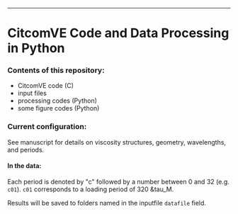 --------------------------------------------------------------------------------------
# CitcomVE Code and Data Processing in Python

### Contents of this repository:
- CitcomVE code (C) 
- input files
- processing codes (Python)
- some figure codes (Python)

### Current configuration:
See manuscript for details on viscosity structures, geometry, wavelengths, and periods.  

#### In the data:
Each period is denoted by "c" followed by a number between 0 and 32 (e.g. `c01`).  `c01` corresponds to a loading period of 320 &tau_M. 


Results will be saved to folders named in the inputfile `datafile` field.  
